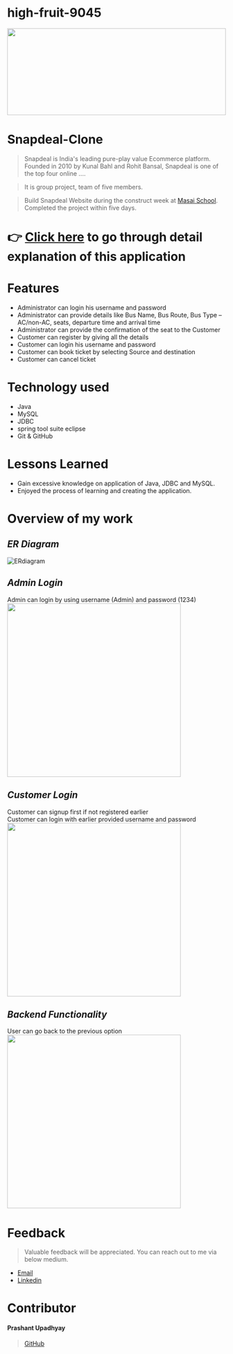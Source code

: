 # high-fruit-9045

<img src="https://github.com/Prashantomm/high-fruit-9045/assets/112774297/043553b3-980b-4ac6-bc3d-91a04db28a8e" width="100%" height="200">
 
# Snapdeal-Clone

> Snapdeal is India's leading pure-play value Ecommerce platform. Founded in 2010 by Kunal Bahl and Rohit Bansal, Snapdeal is one of the top four online ....

> It is group project, team of five members. 


> Build Snapdeal Website during the construct week at [Masai School](https://masaischool.com/). Completed the project within five days.



# 👉 [Click here](https://drive.google.com/file/d/1c7ORoZkIzOF_QbLrMEMDn1Nzp6083JsD/view?usp=share_link) to go through detail explanation of this application 

# Features

- Administrator can login his username and password
- Administrator can provide details like Bus Name, Bus Route, Bus Type –AC/non-AC, seats, departure time and arrival time
- Administrator can provide the confirmation of the seat to the Customer
- Customer can register by giving all the details
- Customer can login his username and password
- Customer can book ticket by selecting Source and destination
- Customer can cancel ticket

# Technology used 

- Java
- MySQL
- JDBC
- spring tool suite eclipse
- Git & GitHub

# Lessons Learned

- Gain excessive knowledge on application of Java, JDBC and MySQL.
- Enjoyed the process of learning and creating the application.

# Overview of my work
## *ER Diagram* 

![ERdiagram](https://github.com/Prashantomm/plucky-scent-2586/assets/112774297/eefdca7a-39fb-4800-8d1a-99057b930401)

## *Admin Login* 
Admin can login by using username (Admin) and password (1234)
</br>
<img src="https://github.com/Prashantomm/plucky-scent-2586/assets/112774297/deb30969-87e6-4463-b533-bec918d97c53" width="400" height="400">



## *Customer Login* 
Customer can signup first if not registered earlier
</br>
Customer can login with earlier provided username and password
</br>
<img src="https://github.com/Prashantomm/plucky-scent-2586/assets/112774297/22368990-9629-465c-a434-1d0991c11d0c" width="400" height="400">


## *Backend Functionality* 
User can go back to the previous option
</br>
<img src="https://github.com/Prashantomm/plucky-scent-2586/assets/112774297/a4cad5be-ba45-473e-9f8f-20b00d0cdafa" width="400" height="400">






# Feedback
> Valuable feedback will be appreciated.
> You can reach out to me via below medium.

- [Email](prashantupadhyayjpl@gmail.com)
- [Linkedin](https://www.linkedin.com/in/prashant-upadhyay-77a18b237/)
# Contributor
#### Prashant Upadhyay
>[GitHub](https://github.com/Prashantomm)


